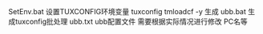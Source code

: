 SetEnv.bat              设置TUXCONFIG环境变量
tuxconfig               tmloadcf -y 生成
ubb.bat                 生成tuxconfig批处理
ubb.txt                 ubb配置文件 需要根据实际情况进行修改 PC名等
